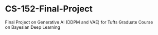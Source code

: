 # CS-152-Final-Project
Final Project on Generative AI (DDPM and VAE) for Tufts Graduate Course on Bayesian Deep Learning
